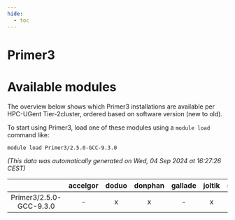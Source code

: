 ```yaml
---
hide:
  - toc
---
```


Primer3
=======

# Available modules


The overview below shows which Primer3 installations are available per HPC-UGent Tier-2cluster, ordered based on software version (new to old).

To start using Primer3, load one of these modules using a `module load` command like:

```shell
module load Primer3/2.5.0-GCC-9.3.0
```

*(This data was automatically generated on Wed, 04 Sep 2024 at 16:27:26 CEST)*  

| |accelgor|doduo|donphan|gallade|joltik|shinx|skitty|
| :---: | :---: | :---: | :---: | :---: | :---: | :---: | :---: |
|Primer3/2.5.0-GCC-9.3.0|-|x|x|-|x|-|-|
